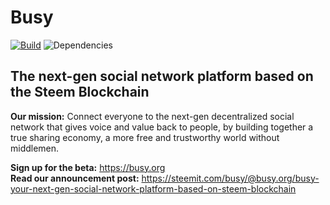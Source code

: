 # Busy
[![Build](https://travis-ci.com/adcpm/busy.svg?token=eFcxA3zpHo5ybjGqtUqC&branch=dev)](https://travis-ci.com/adcpm/busy)
![Dependencies](https://david-dm.org/adcpm/busy.svg)

## The next-gen social network platform based on the Steem Blockchain

**Our mission:** Connect everyone to the next-gen decentralized social network that gives voice and value back to people, by building together a true sharing economy, a more free and trustworthy world without middlemen.

**Sign up for the beta:** https://busy.org<br/>
**Read our announcement post:** https://steemit.com/busy/@busy.org/busy-your-next-gen-social-network-platform-based-on-steem-blockchain
